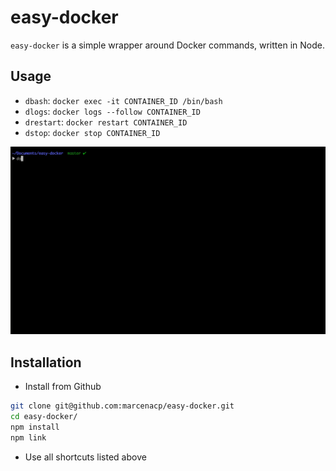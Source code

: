 # easy-docker

`easy-docker` is a simple wrapper around Docker commands, written in Node.

## Usage

- `dbash`: `docker exec -it CONTAINER_ID /bin/bash`
- `dlogs`: `docker logs --follow CONTAINER_ID`
- `drestart`: `docker restart CONTAINER_ID`
- `dstop`: `docker stop CONTAINER_ID`

![](public/usage.gif)

## Installation

- Install from Github
```bash
git clone git@github.com:marcenacp/easy-docker.git
cd easy-docker/
npm install
npm link
```

- Use all shortcuts listed above
